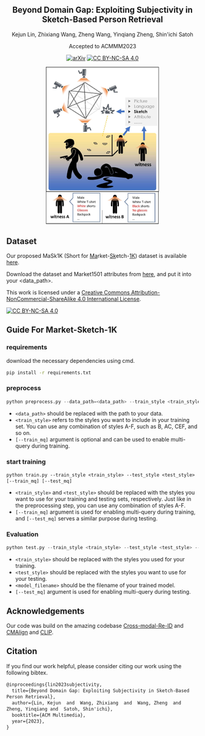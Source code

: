 <h2 align="center">Beyond Domain Gap: Exploiting Subjectivity in Sketch-Based Person Retrieval
</h2>
<p align="center">Kejun Lin, Zhixiang Wang, Zheng Wang, Yinqiang Zheng, Shin'ichi Satoh
</p>
<p align="center">Accepted to ACMMM2023
</p>

<div align="center">

[![arXiv](https://img.shields.io/badge/arXiv-Paper-<COLOR>.svg)](https://arxiv.org/pdf/2309.08372v1)
[![CC BY-NC-SA 4.0][cc-by-nc-sa-shield]][cc-by-nc-sa]

</div>

<div align="center">
<img src="./assets/teaser.jpg" width=300px alt="teaser"></image>
</div>

## Dataset

Our proposed MaSk1K (Short for <u>Ma</u>rket-<u>Sk</u>etch-<u>1K</u>) dataset is available <a href="https://drive.google.com/drive/folders/1XjFPM1yVHpE38sSDTFgM5s9aX2r-oYRC?usp=sharing">here</a>.

Download the dataset and Market1501 attributes from <a href="https://github.com/vana77/Market-1501_Attribute.git">here</a>, and put it into your \<data_path\>.

This work is licensed under a
[Creative Commons Attribution-NonCommercial-ShareAlike 4.0 International License][cc-by-nc-sa].

[![CC BY-NC-SA 4.0][cc-by-nc-sa-image]][cc-by-nc-sa]

[cc-by-nc-sa]: http://creativecommons.org/licenses/by-nc-sa/4.0/
[cc-by-nc-sa-image]: https://licensebuttons.net/l/by-nc-sa/4.0/88x31.png
[cc-by-nc-sa-shield]: https://img.shields.io/badge/License-CC%20BY--NC--SA%204.0-lightgrey.svg

## Guide For Market-Sketch-1K
### requirements
download the necessary dependencies using cmd.
```bash
pip install -r requirements.txt
```

### preprocess
```python
python preprocess.py --data_path=<data_path> --train_style <train_style> [--train_mq]
```

 - `<data_path>` should be replaced with the path to your data.
 - `<train_style>` refers to the styles you want to include in your training set. You can use any combination of styles A-F, such as B, AC, CEF, and so on.
-  `[--train_mq]` argument is optional and can be used to enable multi-query during training.

### start training
```
python train.py --train_style <train_style> --test_style <test_style> [--train_mq] [--test_mq]
```

 - `<train_style>` and `<test_style>` should be replaced with the styles you want to use for your training and testing sets, respectively. Just like in the preprocessing step, you can use any combination of styles A-F.
 - `[--train_mq]` argument is used for enabling multi-query during training, and `[--test_mq]` serves a similar purpose during testing.

### Evaluation
```python
python test.py --train_style <train_style> --test_style <test_style> --resume <model_filename> [--test-mq]
```
 - `<train_style>` should be replaced with the styles you used for your training.
 - `<test_style>` should be replaced with the styles you want to use for your testing.
 - `<model_filename>` should be the filename of your trained model.
 - `[--test_mq]` argument is used for enabling multi-query during testing.

## Acknowledgements
Our code was build on the amazing codebase <a href="https://github.com/mangye16/Cross-Modal-Re-ID-baseline.git">Cross-modal-Re-ID</a> and <a href="https://github.com/cvlab-yonsei/LbA.git">CMAlign</a> and <a href="https://github.com/openai/CLIP.git">CLIP</a>. 

## Citation
If you find our work helpful, please consider citing our work using the following bibtex.
```
@inproceedings{lin2023subjectivity,
  title={Beyond Domain Gap: Exploiting Subjectivity in Sketch-Based Person Retrieval},
  author={Lin, Kejun  and  Wang, Zhixiang  and  Wang, Zheng  and  Zheng, Yinqiang and  Satoh, Shin'ichi},
  booktitle={ACM Multimedia},
  year={2023},
}
```